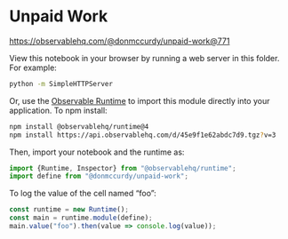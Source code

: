# Unpaid Work

https://observablehq.com/@donmccurdy/unpaid-work@771

View this notebook in your browser by running a web server in this folder. For
example:

~~~sh
python -m SimpleHTTPServer
~~~

Or, use the [Observable Runtime](https://github.com/observablehq/runtime) to
import this module directly into your application. To npm install:

~~~sh
npm install @observablehq/runtime@4
npm install https://api.observablehq.com/d/45e9f1e62abdc7d9.tgz?v=3
~~~

Then, import your notebook and the runtime as:

~~~js
import {Runtime, Inspector} from "@observablehq/runtime";
import define from "@donmccurdy/unpaid-work";
~~~

To log the value of the cell named “foo”:

~~~js
const runtime = new Runtime();
const main = runtime.module(define);
main.value("foo").then(value => console.log(value));
~~~
